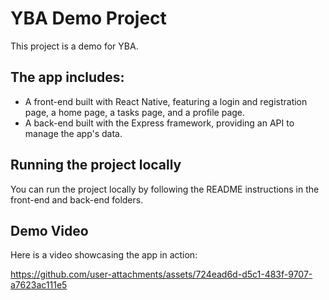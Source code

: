 # YBA Demo Project

This project is a demo for YBA.

## The app includes:
- A front-end built with React Native, featuring a login and registration page, a home page, a tasks page, and a profile page.
- A back-end built with the Express framework, providing an API to manage the app's data.

## Running the project locally
You can run the project locally by following the README instructions in the front-end and back-end folders.

## Demo Video
Here is a video showcasing the app in action:

https://github.com/user-attachments/assets/724ead6d-d5c1-483f-9707-a7623ac111e5

